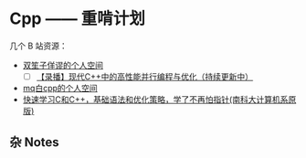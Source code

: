 # Cpp —— 重啃计划

几个 B 站资源：

- [双笙子佯谬的个人空间](https://space.bilibili.com/263032155)
    - [ ] [【录播】现代C++中的高性能并行编程与优化（持续更新中）](https://www.bilibili.com/video/BV1fa411r7zp)
- [mq白cpp的个人空间](https://space.bilibili.com/1292761396)
- [快速学习C和C++，基础语法和优化策略，学了不再怕指针(南科大计算机系原版)](https://www.bilibili.com/video/BV1Vf4y1P7pq/)

## 杂 Notes

